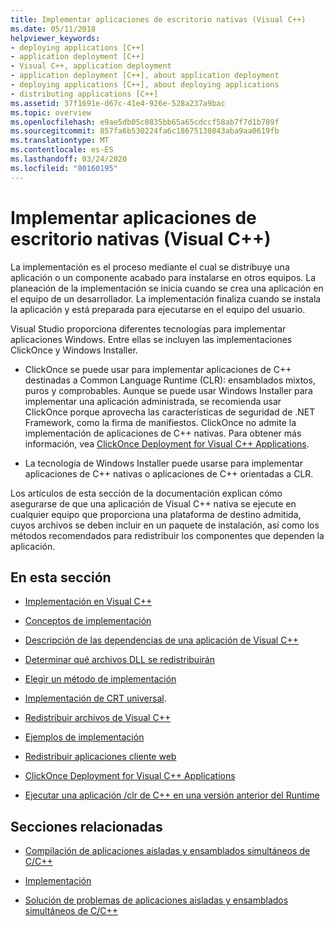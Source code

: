 ```yaml
---
title: Implementar aplicaciones de escritorio nativas (Visual C++)
ms.date: 05/11/2018
helpviewer_keywords:
- deploying applications [C++]
- application deployment [C++]
- Visual C++, application deployment
- application deployment [C++], about application deployment
- deploying applications [C++], about deploying applications
- distributing applications [C++]
ms.assetid: 37f1691e-d67c-41e4-926e-528a237a9bac
ms.topic: overview
ms.openlocfilehash: e9ae5db05c0835bb65a65cdccf58ab7f7d1b789f
ms.sourcegitcommit: 857fa6b530224fa6c18675138043aba9aa0619fb
ms.translationtype: MT
ms.contentlocale: es-ES
ms.lasthandoff: 03/24/2020
ms.locfileid: "80160195"
---
```

# <a name="deploying-native-desktop-applications-visual-c"></a>Implementar aplicaciones de escritorio nativas (Visual C++)

La implementación es el proceso mediante el cual se distribuye una aplicación o un componente acabado para instalarse en otros equipos. La planeación de la implementación se inicia cuando se crea una aplicación en el equipo de un desarrollador. La implementación finaliza cuando se instala la aplicación y está preparada para ejecutarse en el equipo del usuario.

Visual Studio proporciona diferentes tecnologías para implementar aplicaciones Windows. Entre ellas se incluyen las implementaciones ClickOnce y Windows Installer.

- ClickOnce se puede usar para implementar aplicaciones de C++ destinadas a Common Language Runtime (CLR): ensamblados mixtos, puros y comprobables. Aunque se puede usar Windows Installer para implementar una aplicación administrada, se recomienda usar ClickOnce porque aprovecha las características de seguridad de .NET Framework, como la firma de manifiestos. ClickOnce no admite la implementación de aplicaciones de C++ nativas. Para obtener más información, vea [ClickOnce Deployment for Visual C++ Applications](clickonce-deployment-for-visual-cpp-applications.md).

- La tecnología de Windows Installer puede usarse para implementar aplicaciones de C++ nativas o aplicaciones de C++ orientadas a CLR.

Los artículos de esta sección de la documentación explican cómo asegurarse de que una aplicación de Visual C++ nativa se ejecute en cualquier equipo que proporciona una plataforma de destino admitida, cuyos archivos se deben incluir en un paquete de instalación, así como los métodos recomendados para redistribuir los componentes que dependen la aplicación.

## <a name="in-this-section"></a>En esta sección

- [Implementación en Visual C++](deployment-in-visual-cpp.md)

- [Conceptos de implementación](deployment-concepts.md)

- [Descripción de las dependencias de una aplicación de Visual C++](understanding-the-dependencies-of-a-visual-cpp-application.md)

- [Determinar qué archivos DLL se redistribuirán](determining-which-dlls-to-redistribute.md)

- [Elegir un método de implementación](choosing-a-deployment-method.md)

- [Implementación de CRT universal](universal-crt-deployment.md).

- [Redistribuir archivos de Visual C++](redistributing-visual-cpp-files.md)

- [Ejemplos de implementación](deployment-examples.md)

- [Redistribuir aplicaciones cliente web](redistributing-web-client-applications.md)

- [ClickOnce Deployment for Visual C++ Applications](clickonce-deployment-for-visual-cpp-applications.md)

- [Ejecutar una aplicación /clr de C++ en una versión anterior del Runtime](running-a-cpp-clr-application-on-a-previous-runtime-version.md)

## <a name="related-sections"></a>Secciones relacionadas

- [Compilación de aplicaciones aisladas y ensamblados simultáneos de C/C++](../build/building-c-cpp-isolated-applications-and-side-by-side-assemblies.md)

- [Implementación](/dotnet/framework/deployment/index)

- [Solución de problemas de aplicaciones aisladas y ensamblados simultáneos de C/C++](../build/troubleshooting-c-cpp-isolated-applications-and-side-by-side-assemblies.md)
